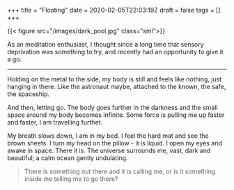 +++
title = "Floating"
date = 2020-02-05T22:03:19Z
draft = false
tags = []
+++

{{< figure src="/images/dark_pool.jpg" class="sml">}}

As an meditation enthusiast, I thought since a long time that sensory deprivation was something to try, and recently had an opportunity to give it a go.

<!--more-->

***

Holding on the metal to the side, my body is still and feels like nothing, just hanging in there. Like the astronaut maybe, attached to the known, the safe, the spaceship.

And then, letting go. The body goes further in the darkness and the small space around my body becomes infinite. Some force is pulling me up faster and faster, I am travelling further.

My breath slows down, I am in my bed. I feel the hard mat and see the brown sheets. I turn my head on the pillow - it is liquid. I open my eyes and awake in space. There it is. The universe surrounds me, vast, dark and beautiful; a calm ocean gently undulating.

>There is something out there and it is calling me, or is it something inside me telling me to go there?
